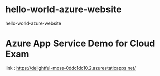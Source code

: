 # hello-world-azure-website
hello-world-azure-website 

# Azure App Service Demo for Cloud Exam 

link : https://delightful-moss-0ddc1dc10.2.azurestaticapps.net/